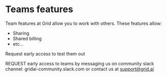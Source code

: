 # Teams features

Team features at Grid allow you to work with others. These features allow:

* Sharing
* Shared billing
* etc...

Request early access to test them out

REQUEST early access to teams by messaging us on community slack channel: gridai-community.slack.com or contact us at support@grid.ai

